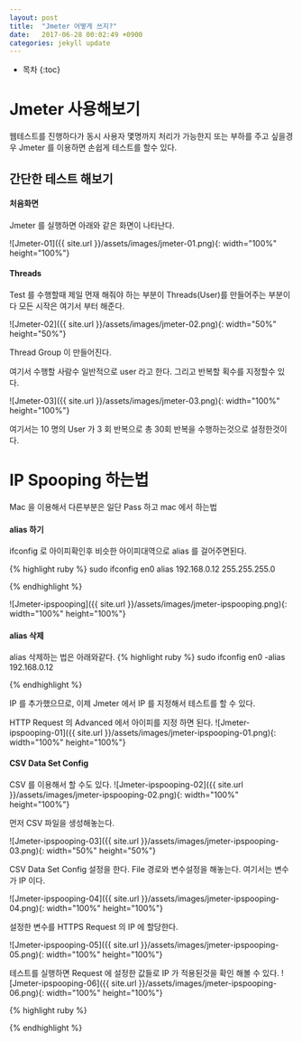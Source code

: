 ```yaml
---
layout: post
title:  "Jmeter 어떻게 쓰지?"
date:   2017-06-28 00:02:49 +0900
categories: jekyll update
---
```

* 목차
{:toc}

# Jmeter 사용해보기

웹테스트를 진행하다가 동시 사용자 몇명까지 처리가 가능한지 또는 부하를 주고 싶을경우 Jmeter 를 이용하면 손쉽게 테스트를 할수 있다.

## 간단한 테스트 해보기

#### 처음화면
Jmeter 를 실행하면 아래와 같은 화면이 나타난다.

![Jmeter-01]({{ site.url }}/assets/images/jmeter-01.png){: width="100%" height="100%"}

#### Threads 
Test 를 수행할때 제일 먼재 해줘야 하는 부분이 Threads(User)를 만들어주는 부분이다 모든 시작은 여기서 부터 해준다.

![Jmeter-02]({{ site.url }}/assets/images/jmeter-02.png){: width="50%" height="50%"}

Thread Group 이 만들어진다.

여기서 수행할 사람수 일반적으로 user 라고 한다. 그리고 반복할 획수를 지정할수 있다.

![Jmeter-03]({{ site.url }}/assets/images/jmeter-03.png){: width="100%" height="100%"}

여기서는 10 명의 User 가 3 회 반복으로 총 30회 반복을 수행하는것으로 설정한것이다.

# IP Spooping 하는법

Mac 을 이용해서 다른부분은 일단 Pass 하고 mac 에서 하는법

#### alias 하기
ifconfig 로 아이피확인후 비슷한 아이피대역으로 alias 를 걸어주면된다.

{% highlight ruby %}
sudo ifconfig en0 alias 192.168.0.12 255.255.255.0

{% endhighlight %}


![Jmeter-ipspooping]({{ site.url }}/assets/images/jmeter-ipspooping.png){: width="100%" height="100%"}

#### alias 삭제
alias 삭제하는 법은 아래와같다.
{% highlight ruby %}
sudo ifconfig en0 -alias 192.168.0.12

{% endhighlight %}

IP 를 추가했으므로, 이제 Jmeter 에서 IP 를 지정해서 테스트를 할 수 있다.

HTTP Request 의 Advanced 에서 아이피를 지정 하면 된다.
![Jmeter-ipspooping-01]({{ site.url }}/assets/images/jmeter-ipspooping-01.png){: width="100%" height="100%"}

#### CSV Data Set Config
CSV 를 이용해서 할 수도 있다.
![Jmeter-ipspooping-02]({{ site.url }}/assets/images/jmeter-ipspooping-02.png){: width="100%" height="100%"}

먼저 CSV 파일을 생성해놓는다.

![Jmeter-ipspooping-03]({{ site.url }}/assets/images/jmeter-ipspooping-03.png){: width="50%" height="50%"}

CSV Data Set Config 설정을 한다. 
File 경로와 변수설정을 해놓는다. 여기서는 변수가 IP 이다.

![Jmeter-ipspooping-04]({{ site.url }}/assets/images/jmeter-ipspooping-04.png){: width="100%" height="100%"}

설정한 변수를 HTTPS Request 의 IP 에 할당한다.

![Jmeter-ipspooping-05]({{ site.url }}/assets/images/jmeter-ipspooping-05.png){: width="100%" height="100%"}

테스트를 실행하면 Request 에 설정한 값들로 IP 가 적용된것을 확인 해볼 수 있다.
![Jmeter-ipspooping-06]({{ site.url }}/assets/images/jmeter-ipspooping-06.png){: width="100%" height="100%"}


{% highlight ruby %}

{% endhighlight %}